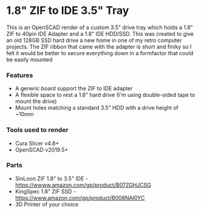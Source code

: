 # 1.8" ZIF to IDE 3.5" Tray
This is an OpenSCAD render of a custom 3.5" drive tray which holds a 1.8" ZIF to 40pin IDE Adapter and a 1.8" IDE HDD/SSD. This was created to give an old 128GB SSD hard drive a new home in one of my retro computer projects. The ZIF ribbon that came with the adapter is short and finiky so I felt it would be better to secure everything down in a formfactor that could be easily mounted

### Features
- A generic board support the ZIF to IDE adapter
- A flexible space to rest a 1.8" hard drive (I'm using double-sided tape to mount the drive)
- Mount holes matching a standard 3.5" HDD with a drive height of ~10mm

### Tools used to render
- Cura Slicer v4.8+
- OpenSCAD v2019.5+

### Parts
- SinLoon ZIF 1.8" to 3.5" IDE - https://wwww.amazon.com/gp/product/B07ZGHJCSG
- KingSpec 1.8" ZIF SSD - https://www.amazon.com/gp/product/B008NAI0YC
- 3D Printer of your choice

